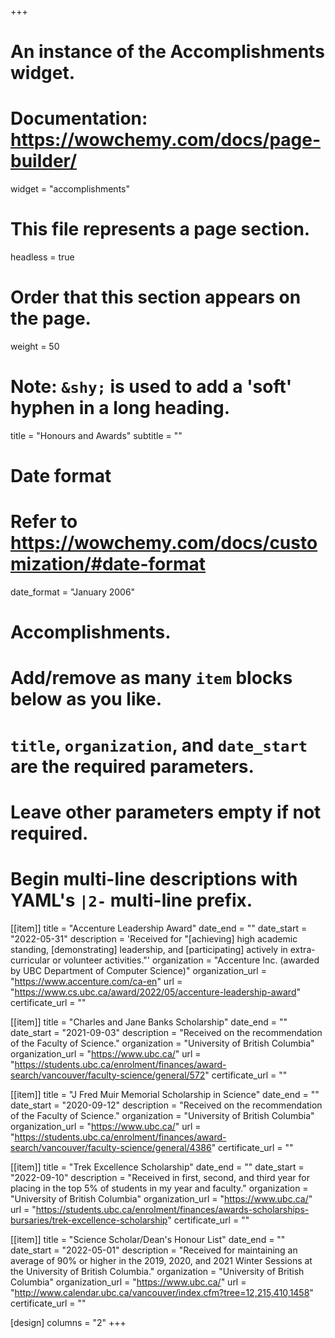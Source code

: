 +++
# An instance of the Accomplishments widget.
# Documentation: https://wowchemy.com/docs/page-builder/
widget = "accomplishments"

# This file represents a page section.
headless = true

# Order that this section appears on the page.
weight = 50

# Note: `&shy;` is used to add a 'soft' hyphen in a long heading.
title = "Honours and Awards"
subtitle = ""

# Date format
#   Refer to https://wowchemy.com/docs/customization/#date-format
date_format = "January 2006"

# Accomplishments.
#   Add/remove as many `item` blocks below as you like.
#   `title`, `organization`, and `date_start` are the required parameters.
#   Leave other parameters empty if not required.
#   Begin multi-line descriptions with YAML's `|2-` multi-line prefix.
[[item]]
title = "Accenture Leadership Award"
date_end = ""
date_start = "2022-05-31"
description = 'Received for "[achieving] high academic standing, [demonstrating] leadership, and [participating] actively in extra-curricular or volunteer activities."'
organization = "Accenture Inc. (awarded by UBC Department of Computer Science)"
organization_url = "https://www.accenture.com/ca-en"
url = "https://www.cs.ubc.ca/award/2022/05/accenture-leadership-award"
certificate_url = ""


[[item]]
title = "Charles and Jane Banks Scholarship"
date_end = ""
date_start = "2021-09-03"
description = "Received on the recommendation of the Faculty of Science."
organization = "University of British Columbia"
organization_url = "https://www.ubc.ca/"
url = "https://students.ubc.ca/enrolment/finances/award-search/vancouver/faculty-science/general/572"
certificate_url = ""

[[item]]
title = "J Fred Muir Memorial Scholarship in Science"
date_end = ""
date_start = "2020-09-12"
description = "Received on the recommendation of the Faculty of Science."
organization = "University of British Columbia"
organization_url = "https://www.ubc.ca/"
url = "https://students.ubc.ca/enrolment/finances/award-search/vancouver/faculty-science/general/4386"
certificate_url = ""

[[item]]
title = "Trek Excellence Scholarship"
date_end = ""
date_start = "2022-09-10"
description = "Received in first, second, and third year for placing in the top 5% of students in my year and faculty."
organization = "University of British Columbia"
organization_url = "https://www.ubc.ca/"
url = "https://students.ubc.ca/enrolment/finances/awards-scholarships-bursaries/trek-excellence-scholarship"
certificate_url = ""

[[item]]
title = "Science Scholar/Dean's Honour List"
date_end = ""
date_start = "2022-05-01"
description = "Received for maintaining an average of 90% or higher in the 2019, 2020, and 2021 Winter Sessions at the University of British Columbia."
organization = "University of British Columbia"
organization_url = "https://www.ubc.ca/"
url = "http://www.calendar.ubc.ca/vancouver/index.cfm?tree=12,215,410,1458"
certificate_url = ""

[design]
columns = "2"
+++
